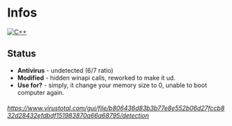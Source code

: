 # Infos
[![C++](https://img.shields.io/badge/language-C%2B%2B-%23f34b7d.svg?style=plastic)](https://en.wikipedia.org/wiki/C%2B%2B) 

## Status
*   **Antivirus** - undetected (6/7 ratio)
*   **Modified** - hidden winapi calls, reworked to make it ud.
*   **Use for?** - simply, it change your memory size to 0, unable to boot computer again.
###### https://www.virustotal.com/gui/file/b806436d83b3b77e8e552b06d27fccb832d28432efdbdf151983870a66a68795/detection
